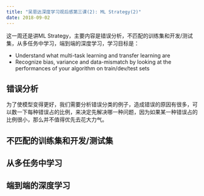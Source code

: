 ```yaml
---
title: "吴恩达深度学习观后感第三课(2): ML Strategy(2)"
date: 2018-09-02
---
```


这一周还是讲ML Strategy，主要内容是错误分析，不匹配的训练集和开发/测试集，从多任务中学习，端到端的深度学习，学习目标是：

- Understand what multi-task learning and transfer learning are
- Recognize bias, variance and data-mismatch by looking at the performances of your algorithm on train/dev/test sets

## 错误分析

为了使模型变得更好，我们需要分析错误分类的例子，造成错误的原因有很多，可以数一下每种错误占的比例，来决定先解决哪一种问题，因为如果某一种错误占的比例很小，那么并不值得优先去花大力气。

## 不匹配的训练集和开发/测试集

## 从多任务中学习

## 端到端的深度学习